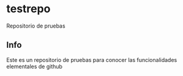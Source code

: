 # testrepo
Repositorio de pruebas

## Info
Este es un repositorio de pruebas para conocer las funcionalidades elementales de github
